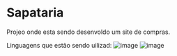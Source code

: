 # Sapataria


Projeo onde esta sendo  desenvoldo  um site de compras.

Linguagens que estão sendo  uilizad:
![image](https://github.com/kaueh-silva/Sapataria2/assets/128000044/74365c15-0824-496e-bbdc-19eaabe060a7)
![image](https://github.com/kaueh-silva/Sapataria2/assets/128000044/672c3231-cc1e-4863-a949-eec543d42ff5)
